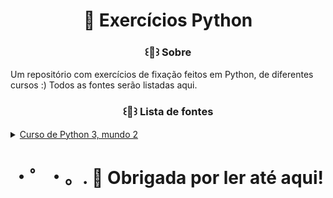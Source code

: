 <div align="center">
   <h1> 📂 Exercícios Python </h1>
</div>

<div align="center">
  <h3> ꒰💌꒱ Sobre </h3>
</div>

Um repositório com exercícios de fixação feitos em Python, de diferentes cursos :)
Todos as fontes serão listadas aqui. 

<div align="center">
  <h3> ꒰💌꒱ Lista de fontes </h3>
</div>

<details>
  <summary> 
    <a href="https://www.youtube.com/playlist?list=PLHz_AreHm4dk_nZHmxxf_J0WRAqy5Czye"> Curso de Python 3, mundo 2 </a> 
  </summary>

  - <a href="https://www.youtube.com/watch?v=QtElJDa9ICM&list=PLHz_AreHm4dk_nZHmxxf_J0WRAqy5Czye&index=18"> Exercício 49 (tabuada) </a>

  - <a href="https://www.youtube.com/watch?v=-OnqSGh0u4g&list=PLHz_AreHm4dk_nZHmxxf_J0WRAqy5Czye&index=19"> Exercício 51 (progressão aritmética) </a>
</details>

<div align="center">
  <h1>・゜・。. 🚀 Obrigada por ler até aqui! </h1>
</div>
